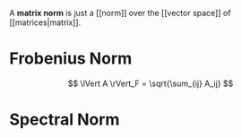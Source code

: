 A **matrix norm** is just a [[norm]] over the [[vector space]] of [[matrices|matrix]].

# Frobenius Norm

$$
\lVert A \rVert_F = \sqrt{\sum_{ij} A_ij}
$$

# Spectral Norm